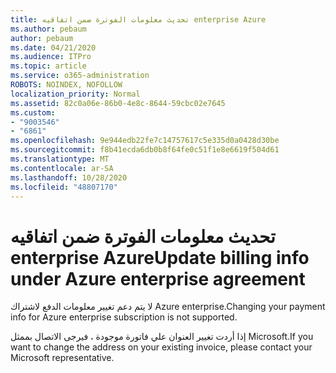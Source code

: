 ```yaml
---
title: تحديث معلومات الفوترة ضمن اتفاقيه enterprise Azure
ms.author: pebaum
author: pebaum
ms.date: 04/21/2020
ms.audience: ITPro
ms.topic: article
ms.service: o365-administration
ROBOTS: NOINDEX, NOFOLLOW
localization_priority: Normal
ms.assetid: 82c0a06e-86b0-4e8c-8644-59cbc02e7645
ms.custom:
- "9003546"
- "6861"
ms.openlocfilehash: 9e944edb22fe7c14757617c5e335d0a0428d30be
ms.sourcegitcommit: f8b41ecda6db0b8f64fe0c51f1e8e6619f504d61
ms.translationtype: MT
ms.contentlocale: ar-SA
ms.lasthandoff: 10/28/2020
ms.locfileid: "48807170"
---
```

# <a name="update-billing-info-under-azure-enterprise-agreement"></a><span data-ttu-id="5e52d-102">تحديث معلومات الفوترة ضمن اتفاقيه enterprise Azure</span><span class="sxs-lookup"><span data-stu-id="5e52d-102">Update billing info under Azure enterprise agreement</span></span>

<span data-ttu-id="5e52d-103">لا يتم دعم تغيير معلومات الدفع لاشتراك Azure enterprise.</span><span class="sxs-lookup"><span data-stu-id="5e52d-103">Changing your payment info for Azure enterprise subscription is not supported.</span></span>

<span data-ttu-id="5e52d-104">إذا أردت تغيير العنوان علي فاتورة موجودة ، فيرجى الاتصال بممثل Microsoft.</span><span class="sxs-lookup"><span data-stu-id="5e52d-104">If you want to change the address on your existing invoice, please contact your Microsoft representative.</span></span>

